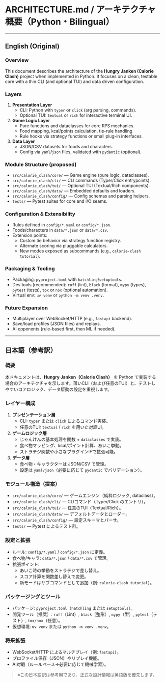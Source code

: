 # ARCHITECTURE.md / アーキテクチャ概要（Python・Bilingual）

---

## English (Original)

### Overview
This document describes the architecture of the **Hungry Janken (Calorie Clash)** project when implemented in Python. It focuses on a clean, testable core with a thin CLI (and optional TUI) and data driven configuration.

### Layers
1. **Presentation Layer**
   - CLI: Python with `typer` or `click` (arg parsing, commands).
   - Optional TUI: `textual` or `rich` for interactive terminal UI.
2. **Game Logic Layer**
   - Pure functions and dataclasses for core RPS mechanics.
   - Food mapping, kcal/points calculation, tie-rule handling.
   - Rule hooks via strategy functions or small plug-in interfaces.
3. **Data Layer**
   - JSON/CSV datasets for foods and characters.
   - Config via `yaml`/`json` files, validated with `pydantic` (optional).

### Module Structure (proposed)
- `src/calorie_clash/core/` — Game engine (pure logic, dataclasses).
- `src/calorie_clash/cli/` — CLI commands (Typer/Click entrypoints).
- `src/calorie_clash/tui/` — Optional TUI (Textual/Rich components).
- `src/calorie_clash/data/` — Embedded defaults and loaders.
- `src/calorie_clash/config/` — Config schemas and parsing helpers.
- `tests/` — Pytest suites for core and I/O seams.

### Configuration & Extensibility
- Rules defined in `config/*.yaml` or `config/*.json`.
- Foods/characters in `data/*.json` or `data/*.csv`.
- Extension points:
  - Custom tie behavior via strategy function registry.
  - Alternate scoring via pluggable calculators.
  - New modes exposed as subcommands (e.g., `calorie-clash tutorial`).

### Packaging & Tooling
- Packaging: `pyproject.toml` with `hatchling`/`setuptools`.
- Dev tools (recommended): `ruff` (lint), `black` (format), `mypy` (types), `pytest` (tests), `tox` or `nox` (optional automation).
- Virtual env: `uv venv` or `python -m venv .venv`.

### Future Expansion
- Multiplayer over WebSocket/HTTP (e.g., `fastapi` backend).
- Save/load profiles (JSON files) and replays.
- AI opponents (rule-based first, then ML if needed).

---

## 日本語（参考訳）

### 概要
本ドキュメントは、**Hungry Janken（Calorie Clash）** を Python で実装する場合のアーキテクチャを示します。薄いCLI（および任意のTUI）と、テストしやすいコアロジック、データ駆動の設定を重視します。

### レイヤー構成
1. **プレゼンテーション層**
   - CLI: `typer` または `click` によるコマンド実装。
   - 任意のTUI: `textual` / `rich` を用いた対話UI。
2. **ゲームロジック層**
   - じゃんけんの基本処理を関数 + `dataclasses` で実装。
   - 食べ物マッピング、kcal/ポイント計算、あいこ挙動。
   - ストラテジ関数や小さなプラグインIFで拡張可能。
3. **データ層**
   - 食べ物・キャラクターは JSON/CSV で管理。
   - 設定は `yaml/json`（必要に応じて `pydantic` でバリデーション）。

### モジュール構造（提案）
- `src/calorie_clash/core/` — ゲームエンジン（純粋ロジック, dataclass）。
- `src/calorie_clash/cli/` — CLIコマンド（Typer/Click のエントリ）。
- `src/calorie_clash/tui/` — 任意のTUI（Textual/Rich）。
- `src/calorie_clash/data/` — デフォルトデータとローダー。
- `src/calorie_clash/config/` — 設定スキーマとパーサ。
- `tests/` — Pytest によるテスト群。

### 設定と拡張
- ルール: `config/*.yaml` / `config/*.json` に定義。
- 食べ物/キャラ: `data/*.json` / `data/*.csv` で管理。
- 拡張ポイント:
  - あいこ時の挙動をストラテジで差し替え。
  - スコア計算を関数差し替えで変更。
  - 新モードはサブコマンドとして追加（例: `calorie-clash tutorial`）。

### パッケージングとツール
- パッケージ: `pyproject.toml`（`hatchling` または `setuptools`）。
- 開発ツール（推奨）: `ruff`（Lint）, `black`（整形）, `mypy`（型）, `pytest`（テスト）, `tox/nox`（任意）。
- 仮想環境: `uv venv` または `python -m venv .venv`。

### 将来拡張
- WebSocket/HTTP によるマルチプレイ（例: `fastapi`）。
- プロファイル保存（JSON）やリプレイ機能。
- AI対戦（ルールベース→必要に応じて機械学習）。

> ※この日本語訳は参考用であり、正式な設計情報は英語版を優先します。
